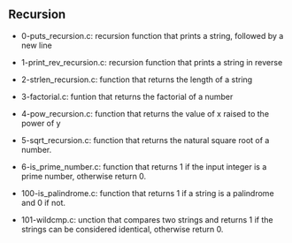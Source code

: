 ## Recursion

* 0-puts_recursion.c: recursion function that prints a string, followed by a new line

* 1-print_rev_recursion.c: recursion function that prints a string in reverse

* 2-strlen_recursion.c: function that returns the length of a string

* 3-factorial.c: funtion that returns the factorial of a number

* 4-pow_recursion.c: function that returns the value of x raised to the power of y

* 5-sqrt_recursion.c: function that returns the natural square root of a number.

* 6-is_prime_number.c: function that returns 1 if the input integer is a prime number, otherwise return 0.

* 100-is_palindrome.c: function that returns 1 if a string is a palindrome and 0 if not.

* 101-wildcmp.c: unction that compares two strings and returns 1 if the strings can be considered identical, otherwise return 0.